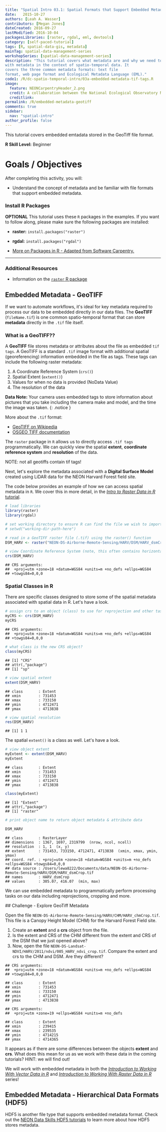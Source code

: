 ```yaml
---
title: "Spatial Intro 03.1: Spatial Formats that Support Embedded Metadata - Into To the GeoTiff"
date:   2015-10-27
authors: [Leah A. Wasser]
contributors: [Megan Jones]
dateCreated: 2016-09-27
lastModified: 2016-10-04
packagesLibraries: [raster, rgdal, eml, devtools]
category: [self-paced-tutorial]
tags: [R, spatial-data-gis, metadata]
mainTag: spatial-data-management-series
workshopSeries: [spatial-data-management-series]
description: "This tutorial covers what metadata are and why we need to work
with metadata in the context of spatio-temporal data. It
covers the three common metadata formats: text file
format, web page format and Ecological Metadata Language (EML)."
code1: /R/dc-spatio-temporal-intro/03a-embedded-metadata-tif-tags.R
image:
  feature: NEONCarpentryHeader_2.png
  credit: A collaboration between the National Ecological Observatory Network (NEON) and Data Carpentry
  creditlink:
permalink: /R/embedded-metadata-geotiff
comments: true
sidebar:
  nav: "spatial-intro"
author_profile: false
---
```



This tutorial covers embedded emtadata stored in the GeoTiff file format.

**R Skill Level:** Beginner

<div class="notice--success" markdown="1">


# Goals / Objectives

After completing this activity, you will:

* Understand the concept of metadata and be familiar with file formats that support embedded metadata.

### Install R Packages


**OPTIONAL** This tutorial uses these `R` packages in the examples.
 If you want to follow along, please make sure the following packages
 are installed:

* **raster:** `install.packages("raster")`
* **rgdal:** `install.packages("rgdal")`

* [More on Packages in R - Adapted from Software Carpentry.]({{site.baseurl}}R/Packages-In-R/)

****


### Additional Resources


* Information on the
<a href="http://cran.r-project.org/web/packages/raster/raster.pdf" target="_blank"> `raster` R package</a>

</div>

## Embedded Metadata - GeoTIFF

If we want to automate workflows, it's ideal for key metadata required to
process our data to be embedded directly in our data files. The **GeoTIFF**
(`fileName.tif`) is one common spatio-temporal format that can store
**metadata** directly in the `.tif` file itself.

### What is a GeoTIFF??

A **GeoTIFF** file stores metadata or attributes about the file as embedded
`tif tags`. A GeoTIFF is a standard `.tif` image format with additional spatial
(georeferencing) information embedded in the file as tags. These tags can
include the following raster metadata:

1. A Coordinate Reference System (`crs()`)
2. Spatial Extent (`extent()`)
3. Values for when no data is provided (NoData Value)
4. The resolution of the data

<i class="fa fa-star"></i> **Data Note:**  Your camera uses embedded tags to store
information about pictures that you take including the camera make and model,
and the time the image was taken.
{: .notice }

More about the  `.tif` format:

* <a href="https://en.wikipedia.org/wiki/GeoTIFF" target="_blank"> GeoTIFF on Wikipedia</a>
* <a href="https://trac.osgeo.org/geotiff/" target="_blank"> OSGEO TIFF documentation</a>


The `raster` package in `R` allows us to directly access `.tif tags`
programmatically. We can quickly view the spatial **extent**,
**coordinate reference system** and **resolution** of the data.

NOTE: not all geotiffs contain tif tags!

Next, let's explore the metadata associated with  a **Digital Surface Model** created
using LiDAR data for the NEON Harvard Forest field site.


The code below provides an example of how we can access spatial metadata
in `R`. We cover this in more detail, in the
[*Intro to Raster Data in R* tutorial](http://www.neondataskills.org/R/Introduction-to-Raster-Data-In-R).


```r
# load libraries
library(raster)
library(rgdal)

# set working directory to ensure R can find the file we wish to import
# setwd("working-dir-path-here")

# read in a GeoTIFF raster file (.tif) using the raster() function
DSM_HARV <- raster("NEON-DS-Airborne-Remote-Sensing/HARV/DSM/HARV_dsmCrop.tif")

# view Coordinate Reference System (note, this often contains horizontal units!)
crs(DSM_HARV)
```

```
## CRS arguments:
##  +proj=utm +zone=18 +datum=WGS84 +units=m +no_defs +ellps=WGS84
## +towgs84=0,0,0
```

### Spatial Classes in R

There are specific classes designed to store some of the spatial metadata
associated with spatial data in R. Let's have a look.



```r
# assign crs to an object (class) to use for reprojection and other tasks
myCRS <- crs(DSM_HARV)
myCRS
```

```
## CRS arguments:
##  +proj=utm +zone=18 +datum=WGS84 +units=m +no_defs +ellps=WGS84
## +towgs84=0,0,0
```

```r
# what class is the new CRS object?
class(myCRS)
```

```
## [1] "CRS"
## attr(,"package")
## [1] "sp"
```

```r
# view spatial extent
extent(DSM_HARV)
```

```
## class       : Extent 
## xmin        : 731453 
## xmax        : 733150 
## ymin        : 4712471 
## ymax        : 4713838
```

```r
# view spatial resolution
res(DSM_HARV)
```

```
## [1] 1 1
```

The spatial `extent()` is a class as well. Let's have a look.


```r
# view object extent
myExtent <- extent(DSM_HARV)
myExtent
```

```
## class       : Extent 
## xmin        : 731453 
## xmax        : 733150 
## ymin        : 4712471 
## ymax        : 4713838
```

```r
class(myExtent)
```

```
## [1] "Extent"
## attr(,"package")
## [1] "raster"
```

```r
# print object name to return object metadata & attribute data

DSM_HARV
```

```
## class       : RasterLayer 
## dimensions  : 1367, 1697, 2319799  (nrow, ncol, ncell)
## resolution  : 1, 1  (x, y)
## extent      : 731453, 733150, 4712471, 4713838  (xmin, xmax, ymin, ymax)
## coord. ref. : +proj=utm +zone=18 +datum=WGS84 +units=m +no_defs +ellps=WGS84 +towgs84=0,0,0 
## data source : /Users/lewa8222/Documents/data/NEON-DS-Airborne-Remote-Sensing/HARV/DSM/HARV_dsmCrop.tif 
## names       : HARV_dsmCrop 
## values      : 305.07, 416.07  (min, max)
```


We can use embedded metadata to programmatically perform processing tasks
on our data including reprojections, cropping and more.


<div class="notice--warning" markdown="1">
## Challenge - Explore GeoTiff Metadata

Open the file `NEON-DS-Airborne-Remote-Sensing/HARV/CHM/HARV_chmCrop.tif`. This
file is a Canopy Height Model (CHM) for the Harvard Forest Field site.

1. Create an **extent** and a **crs** object from the file.
2. Is the extent and CRS of the CHM different from the extent and CRS of the DSM
that we just opened above?
3. Now, open the file `NEON-DS-Landsat-NDVI/HARV/2011/ndvi/005_HARV_ndvi_crop.tif`.
Compare the extent and crs to the CHM and DSM. Are they different?

</div>


```
## CRS arguments:
##  +proj=utm +zone=18 +datum=WGS84 +units=m +no_defs +ellps=WGS84
## +towgs84=0,0,0
```

```
## class       : Extent 
## xmin        : 731453 
## xmax        : 733150 
## ymin        : 4712471 
## ymax        : 4713838
```

```
## CRS arguments:
##  +proj=utm +zone=19 +ellps=WGS84 +units=m +no_defs
```

```
## class       : Extent 
## xmin        : 239415 
## xmax        : 239535 
## ymin        : 4714215 
## ymax        : 4714365
```

It appears as if there are some differences between the objects **extent** and
**crs**. What does this mean for us as we work with these data in the coming
tutorials? HINT: we will find out!


We will work with embedded metadata in both the
[*Introduction to Working With Vector Data in R*]( http://www.neondataskills.org/tutorial-series/vector-data-series/)
and
[*Introduction to Working With Raster Data in R*]( http://www.neondataskills.org/tutorial-series/raster-data-series/)
series!

## Embedded Metadata - Hierarchical Data Formats (HDF5)

HDF5 is another file type that supports embedded metadata format. Check out the
[NEON Data Skills HDF5 tutorials](http://www.neondataskills.org/tutorial-series/intro-hdf5-r-series/)
to learn more about how HDF5 stores metadata.
